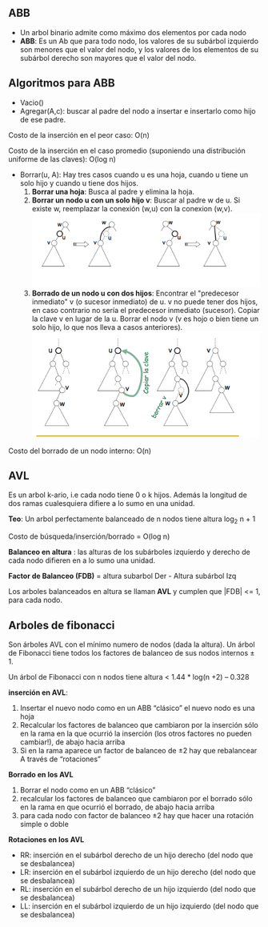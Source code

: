 ## ABB
* Un arbol binario admite como máximo dos elementos por cada nodo
* **ABB**: Es un Ab que para todo nodo, los valores de su subárbol izquierdo son menores que el valor del nodo, y los valores de los elementos de su subárbol derecho son mayores que el valor del nodo.
## Algoritmos para ABB
* Vacio()
* Agregar(A,c): buscar al padre del nodo a insertar e insertarlo como hijo de ese padre.

Costo de la inserción en el peor caso:  O(n)

Costo de la inserción en el caso promedio (suponiendo una distribución uniforme de las claves):  O(log n)

* Borrar(u, A): Hay tres casos cuando u es una hoja, cuando u tiene un solo hijo y cuando u tiene dos hijos.
  1. **Borrar una hoja**: Busca al padre y elimina la hoja.
  2. **Borrar un nodo u con un solo hijo v**:
     Buscar al padre w de u.
     Si existe w, reemplazar la conexión (w,u) con la conexion (w,v).
     ![Imagen 1 hijo](https://github.com/tobiasllop/AlgoritmosyEstructurasDeDatos-UBA/blob/main/notas-teoricas/images/borr_1nodo.png)
  3. **Borrado de un nodo u con dos hijos**:
     Encontrar el "predecesor inmediato" v (o sucesor inmediato) de u.
          v no puede tener dos hijos, en caso contrario no sería el                   predecesor inmediato (sucesor).
     Copiar la clave v en lugar de la u.
     Borrar el nodo v (v es hojo o bien tiene un solo hijo, lo que nos           lleva a casos anteriores).
     ![Imagen 2 hijos](https://github.com/tobiasllop/AlgoritmosyEstructurasDeDatos-UBA/blob/main/notas-teoricas/images/borr2nodos.png)              


Costo del borrado de un nodo interno: O(n)

## AVL
Es un arbol k-ario, i.e cada nodo tiene 0 o k hijos. Además la longitud de dos ramas cualesquiera difiere a lo sumo en una unidad.

**Teo**: Un arbol perfectamente balanceado de n nodos tiene altura log<sub>2</sub> n + 1

Costo de búsqueda/inserción/borrado = O(log n)

**Balanceo en altura** : las alturas de los subárboles izquierdo y derecho de cada
nodo difieren en a lo sumo una unidad.

**Factor de Balanceo (FDB)** = altura subarbol Der - Altura subárbol Izq

Los arboles balanceados en altura se llaman **AVL** y cumplen que |FDB| <= 1, para cada nodo.

## Arboles de fibonacci
Son árboles AVL con el mínimo numero de nodos (dada la altura). Un árbol de Fibonacci tiene todos los factores de balanceo de sus nodos internos ± 1.

Un árbol de Fibonacci con n nodos tiene altura < 1.44 * log(n +2) – 0.328

**inserción en AVL**:
1. Insertar el nuevo nodo como en un ABB “clásico”
el nuevo nodo es una hoja
2. Recalcular los factores de balanceo que
cambiaron por la inserción
sólo en la rama en la que ocurrió la inserción (los otros
factores no pueden cambiar!), de abajo hacia arriba
3. Si en la rama aparece un factor de balanceo de
±2 hay que rebalancear
A través de “rotaciones”

**Borrado en los AVL**
1. Borrar el nodo como en un ABB “clásico”
2. recalcular los factores de balanceo que
cambiaron por el borrado
sólo en la rama en que ocurrió el borrado, de abajo
hacia arriba
3. para cada nodo con factor de balanceo ±2 hay
que hacer una rotación simple o doble

**Rotaciones en los AVL**
* RR: inserción en el subárbol derecho de un hijo derecho (del nodo que se desbalancea)
* LR: inserción en el subárbol izquierdo de un hijo derecho (del nodo que se desbalancea)
* RL: inserción en el subárbol derecho de un hijo izquierdo (del nodo que se desbalancea)
* LL: inserción en el subárbol izquierdo de un hijo izquierdo (del nodo que se desbalancea)
